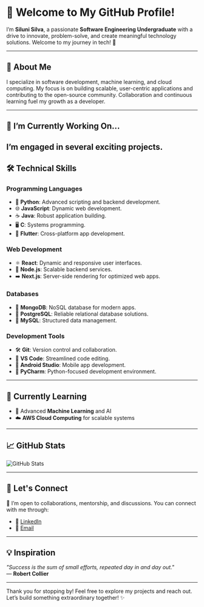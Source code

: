 

<!--
**Silunisilva/Silunisilva** is a ✨ _special_ ✨ repository because its `README.md` (this file) appears on your GitHub profile.

Here are some ideas to get you started:

- 🔭 I’m currently working on ...
- 🌱 I’m currently learning ...
- 👯 I’m looking to collaborate on ...
- 🤔 I’m looking for help with ...
- 💬 Ask me about ...
- 📫 How to reach me: ...
- 😄 Pronouns: ...
- ⚡ Fun fact: ...
-->
# 👋 Welcome to My GitHub Profile!

I’m **Siluni Silva**, a passionate **Software Engineering Undergraduate** with a drive to innovate, problem-solve, and create meaningful technology solutions. Welcome to my journey in tech! 🚀

---

## 🚀 About Me

I specialize in software development, machine learning, and cloud computing. My focus is on building scalable, user-centric applications and contributing to the open-source community. Collaboration and continuous learning fuel my growth as a developer.

---

## 🔭 I’m Currently Working On...

I’m engaged in several exciting projects.
---

## 🛠️ Technical Skills

### **Programming Languages**
- 🐍 **Python**: Advanced scripting and backend development.  
- 🌐 **JavaScript**: Dynamic web development.  
- ☕ **Java**: Robust application building.  
- 🖥️ **C**: Systems programming.  
- 📱 **Flutter**: Cross-platform app development.  

### **Web Development**
- ⚛️ **React**: Dynamic and responsive user interfaces.  
- 🌱 **Node.js**: Scalable backend services.  
- ➡️ **Next.js**: Server-side rendering for optimized web apps.  

### **Databases**
- 🍃 **MongoDB**: NoSQL database for modern apps.  
- 🐘 **PostgreSQL**: Reliable relational database solutions.  
- 🐬 **MySQL**: Structured data management.  

### **Development Tools**
- 🛠️ **Git**: Version control and collaboration.  
- 🎨 **VS Code**: Streamlined code editing.  
- 📱 **Android Studio**: Mobile app development.  
- 🧩 **PyCharm**: Python-focused development environment.  

---

## 🌱 Currently Learning

- 🤖 Advanced **Machine Learning** and AI  
- ☁️ **AWS Cloud Computing** for scalable systems  


---

## 📈 GitHub Stats

![GitHub Stats](https://github-readme-stats.vercel.app/api?username=SiluniSilva&show_icons=true&count_private=true&hide_border=true&theme=radical)

---

## 📣 Let's Connect

🤝 I’m open to collaborations, mentorship, and discussions. You can connect with me through:  

- 💼 [LinkedIn](https://www.linkedin.com/in/siluni-silva-2b3780287/)  
- 📧 [Email](mailto:silunisilva2@gmail.com)  

---

## 💡 Inspiration

*"Success is the sum of small efforts, repeated day in and day out."*  
— **Robert Collier**

---

Thank you for stopping by! Feel free to explore my projects and reach out. Let’s build something extraordinary together! ✨


